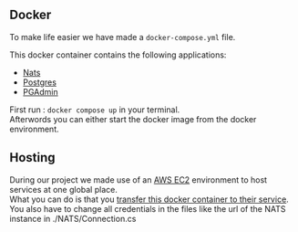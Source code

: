 ## Docker

To make life easier we have made a `docker-compose.yml` file.

This docker container contains the following applications:
 - [Nats](../nats/nats.md)
 - [Postgres](../postgres/postgres.md)
 - [PGAdmin](../postgres/pgadmin.md)

First run : ``docker compose up`` in your terminal. \
Afterwords you can either start the docker image from the docker environment.

## Hosting
During our project we made use of an [AWS EC2](https://aws.amazon.com/ec2/) environment to host services at one global place.\
What you can do is that you [transfer this docker container to their service](https://docs.aws.amazon.com/AmazonECS/latest/developerguide/create-container-image.html).
You also have to change all credentials in the files like the url of the NATS instance in ./NATS/Connection.cs
